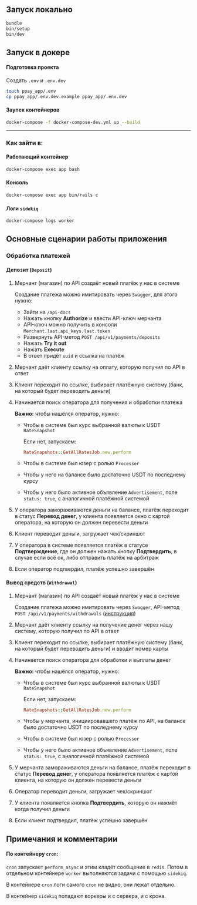 ## Запуск локально


```bash
bundle
bin/setup
bin/dev
```

## Запуск в докере

#### Подготовка проекта

Создать `.env` и `.env.dev`

```bash
touch ppay_app/.env
cp ppay_app/.env.dev.example ppay_app/.env.dev
```

#### Заупск контейнеров

```bash
docker-compose -f docker-compose-dev.yml up --build
```

---

### Как зайти в:

#### Работающий контейнер

```bash
docker-compose exec app bash
```

#### Консоль

```bash
docker-compose exec app bin/rails c
```

#### Логи `sidekiq`

```bash
docker-compose logs worker
```

## Основные сценарии работы приложения

### Обработка платежей

#### Депозит (`Deposit`)

1. Мерчант (магазин) по API создаёт новый платёж у нас в системе

	Создание платежа можно имитировать через `Swagger`, для этого нужно:
	* 	Зайти на `/api-docs`
	*  Нажать кнопку **Authorize** и ввести API-ключ мерчанта
	*  API-ключ можно получить в консоли `Merchant.last.api_keys.last.token`
	*  Развернуть API-метод `POST /api/v1/payments/deposits`
	*  Нажать **Try it out**
	*  Нажать **Execute**
	*  В ответ придёт `uuid` и ссылка на платёж
2. Мерчант даёт клиенту ссылку на оплату, которую получил по API в ответ
3. Клиент переходит по ссылке, выбирает платёжную систему (банк, на который будет переводить деньги)
4. Начинается поиск оператора для получения и обработки платежа
	
	**Важно:** чтобы нашёлся оператор, нужно:

	* Чтобы в системе был курс выбранной валюты к USDT `RateSnapshot`

		Если нет, запускаем:

		```ruby
		RateSnapshots::GetAllRatesJob.new.perform
		```

	* Чтобы в системе был юзер с ролью `Processer`
	* Чтобы у него на балансе было достаточно USDT по последнему курсу
	* Чтобы у него было активное объявление `Advertisement`,  поле `status: true`, с аналогичной платёжной системой

5. У оператора замораживаются деньги на балансе, платёж переходит в статус **Перевод денег**, у клиента появляется окно с картой оператора, на которую он должен перевести деньги
6. Клиент переводит деньги, загружает чек/скриншот
7. У оператора в системе появляется платёж в статусе **Подтверждение**, где он должен нажать кнопку **Подтвердить**, в случае если всё ок, либо отправить платёж на арбитраж
8. Если оператор подтвердил, платёж успешно завершён

#### Вывод средств (`Withdrawal`)

1. Мерчант (магазин) по API создаёт новый платёж у нас в системе

	Создание платежа можно имитировать через `Swagger`, API-метод `POST /api/v1/payments/withdrawals` ([инструкция](#депозит-deposit))
2. Мерчант даёт клиенту ссылку на получение денег через нашу систему, которую получил по API в ответ
3. Клиент переходит по ссылке, выбирает платёжную систему (банк, на который будет переводить деньги) и вводит номер карты
4. Начинается поиск оператора для обработки и выплаты денег
	
	**Важно:** чтобы нашёлся оператор, нужно:

	* Чтобы в системе был курс выбранной валюты к USDT `RateSnapshot`

		Если нет, запускаем:

		```ruby
		RateSnapshots::GetAllRatesJob.new.perform
		```

	* Чтобы у мерчанта, инициировавшего платёж по API, на балансе было достаточно USDT по последнему курсу
	* Чтобы в системе был юзер с ролью `Processer`
	* Чтобы у него было активное объявление `Advertisement`,  поле `status: true`, с аналогичной платёжной системой

5. У мерчанта замораживаются деньги на балансе, платёж переходит в статус **Перевод денег**, у оператора появляется платёж с картой клиента, на которую он должен перевести деньги
6. Оператор переводит деньги, загружает чек/скриншот
7. У клиента появляется кнопка **Подтвердить**, которую он нажмёт когда получил деньги
8. Если клиент подтвердил, платёж успешно завершён


## Примечания и комментарии

#### По контейнеру `cron`:

`cron` запускает `perform_async` и этим кладёт сообщение в `redis`.
Потом в отдельном контейнере `worker` выполняются задачи с помощью `sidekiq`.

В контейнере `cron` логи самого `cron` не видно, они лежат отдельно.

В контейнер `sidekiq` попадают воркеры и с сервера, и с крона.